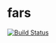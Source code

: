 # fars

[![Build Status](https://travis-ci.org/tgadamson-ds/fars.svg?branch=master)](https://travis-ci.org/tgadamson-ds/fars)
